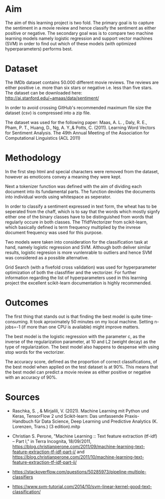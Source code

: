 # Aim 
The aim of this learning project is two fold. The primary goal is to capture the sentiment in a movie review and hence classify the sentiment as either positive or negative. The secondary goal was is to compare two machine learning models namely logistic regression and support vector machines (SVM) in order to find out which of these models (with optimized hyperparameters) performs best.   

# Dataset
The IMDb dataset contains 50.000 different movie reviews. The reviews are either positive i.e. more than six stars or negative i.e. less than five stars. The dataset can be downloaded here: http://ai.stanford.edu/~amaas/data/sentiment/ 

In order to avoid crossing GitHub's recommended maximum file size the dataset (csv) is compressed into a zip file.

The dataset was used for the following paper: 
Maas, A. L. , Daly, R. E., Pham, P. T., Huang, D., Ng, A. Y.,& Potts, C. (2011). 
Learning Word Vectors for Sentiment Analysis. The 49th Annual Meeting of the Association for Computational Linguistics (ACL 2011)

# Methodology
In the first step html and special characters were removed from the dataset, however as emoticons convey a meaning they were kept.

Next a tokenizer function was defined with the aim of dividing each document into its fundamental parts. The function devides the documents into individual words using whitespace as seperator. 

In order to classify a sentiment expressed in text form, the wheat has to be seperated from the chaff, which is to say that the words which mostly signfy either one of the binary classes have to be distinguished from words that regularly occure in both classes. The TfidfVectorizer from scikit-learn, which basically defined is term frequency multiplied by the invrese document frequency was used for this purpose.

Two models were taken into consideration for the classification task at hand, namely logistic regression and SVM. Although both deliver similar results, logistic regresion is more vunlenrable to outliers and hence SVM was considered as a possible alternative. 

Grid Search (with a fivefold cross validation) was used for hyperparameter optimization of both the classfifier and the vectorizer. For further information regarding the list of hyperparameters used in this learning project the excellent scikit-learn documentation is highly recommended.  

# Outcomes
The first thing that stands out is that finding the best model is quite time-consuming. It took aproximately 50 minutes on my local machine. Setting n-jobs=-1 (if more than one CPU is available) might improve matters.

The best model is the logistic regression with the parameter c, as the inverse of the regularization parameter, at 10 and L2 (weight decay) as the type of regularization. The best model also happens to despense with using stop words for the vectorizer.

The accuracy score, defined as the proportion of correct classifications, of the best model when applied on the test dataset is at 90%. This means that the best model can predict a movie review as either positive or negative with an accuracy of 90%. 

# Sources
- Raschka, S. , & Mirjalili, V. (2021). Machine Learning mit Python und Keras, TensorFlow 2 und Scikit-learn: Das umfassende Praxis-Handbuch für Data Science, Deep Learning und Predictive Analytics (K. Lorenzen, Trans.) (3 edition).mitp

- Christian S. Perone, "Machine Learning :: Text feature extraction (tf-idf) – Part I," in Terra Incognita, 18/09/2011, https://blog.christianperone.com/2011/09/machine-learning-text-feature-extraction-tf-idf-part-i/ and https://blog.christianperone.com/2011/10/machine-learning-text-feature-extraction-tf-idf-part-ii/

- https://stackoverflow.com/questions/50285973/pipeline-multiple-classifiers

- https://www.svm-tutorial.com/2014/10/svm-linear-kernel-good-text-classification/
